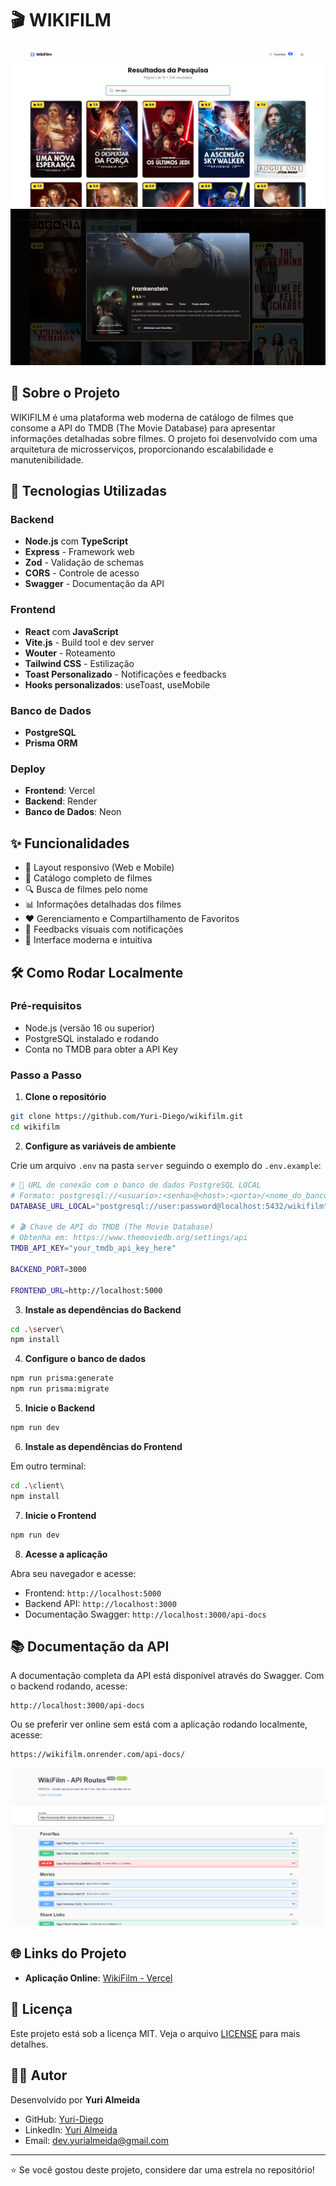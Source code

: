 # 🎬 WIKIFILM

![Screenshot 1](./public/search.png)
![Screenshot 2](./public/MovieDetailsDarkTheme.png)

## 📖 Sobre o Projeto

WIKIFILM é uma plataforma web moderna de catálogo de filmes que consome a API do TMDB (The Movie Database) para apresentar informações detalhadas sobre filmes. O projeto foi desenvolvido com uma arquitetura de microsserviços, proporcionando escalabilidade e manutenibilidade.

## 🚀 Tecnologias Utilizadas

### Backend
- **Node.js** com **TypeScript**
- **Express** - Framework web
- **Zod** - Validação de schemas
- **CORS** - Controle de acesso
- **Swagger** - Documentação da API

### Frontend
- **React** com **JavaScript**
- **Vite.js** - Build tool e dev server
- **Wouter** - Roteamento
- **Tailwind CSS** - Estilização
- **Toast Personalizado** - Notificações e feedbacks
- **Hooks personalizados**: useToast, useMobile

### Banco de Dados
- **PostgreSQL**
- **Prisma ORM**

### Deploy
- **Frontend**: Vercel
- **Backend**: Render
- **Banco de Dados**: Neon

## ✨ Funcionalidades

- 📱 Layout responsivo (Web e Mobile)
- 🎥 Catálogo completo de filmes
- 🔍 Busca de filmes pelo nome
- 📊 Informações detalhadas dos filmes
- ❤️ Gerenciamento e Compartilhamento de Favoritos
- 🔔 Feedbacks visuais com notificações
- 🎨 Interface moderna e intuitiva

## 🛠️ Como Rodar Localmente

### Pré-requisitos

- Node.js (versão 16 ou superior)
- PostgreSQL instalado e rodando
- Conta no TMDB para obter a API Key

### Passo a Passo

1. **Clone o repositório**
```bash
git clone https://github.com/Yuri-Diego/wikifilm.git
cd wikifilm
```

2. **Configure as variáveis de ambiente**

Crie um arquivo `.env` na pasta `server` seguindo o exemplo do `.env.example`:

```bash
# 🔗 URL de conexão com o banco de dados PostgreSQL LOCAL
# Formato: postgresql://<usuario>:<senha>@<host>:<porta>/<nome_do_banco>
DATABASE_URL_LOCAL="postgresql://user:password@localhost:5432/wikifilm"

# 🎬 Chave de API do TMDB (The Movie Database)
# Obtenha em: https://www.themoviedb.org/settings/api
TMDB_API_KEY="your_tmdb_api_key_here"

BACKEND_PORT=3000

FRONTEND_URL=http://localhost:5000
```

3. **Instale as dependências do Backend**
```bash
cd .\server\
npm install
```

4. **Configure o banco de dados**
```bash
npm run prisma:generate
npm run prisma:migrate
```

5. **Inicie o Backend**
```bash
npm run dev
```

6. **Instale as dependências do Frontend**

Em outro terminal:
```bash
cd .\client\
npm install
```

7. **Inicie o Frontend**
```bash
npm run dev
```

8. **Acesse a aplicação**

Abra seu navegador e acesse:
- Frontend: `http://localhost:5000`
- Backend API: `http://localhost:3000`
- Documentação Swagger: `http://localhost:3000/api-docs`

## 📚 Documentação da API

A documentação completa da API está disponível através do Swagger. Com o backend rodando, acesse:
```
http://localhost:3000/api-docs
```
Ou se preferir ver online sem está com a aplicação rodando localmente, acesse:
```
https://wikifilm.onrender.com/api-docs/
```
![Screenshot 2](./public/Swagger%20ui.png)

## 🌐 Links do Projeto

- **Aplicação Online**: [WikiFilm - Vercel](https://wikifilm-ya.vercel.app/)

## 📝 Licença

Este projeto está sob a licença MIT. Veja o arquivo [LICENSE](LICENSE) para mais detalhes.

## 👨‍💻 Autor

Desenvolvido por **Yuri Almeida**

- GitHub: [Yuri-Diego](https://github.com/Yuri-Diego)
- LinkedIn: [Yuri Almeida](https://www.linkedin.com/in/dev-yurialmeida/)
- Email: dev.yurialmeida@gmail.com

---

⭐ Se você gostou deste projeto, considere dar uma estrela no repositório!